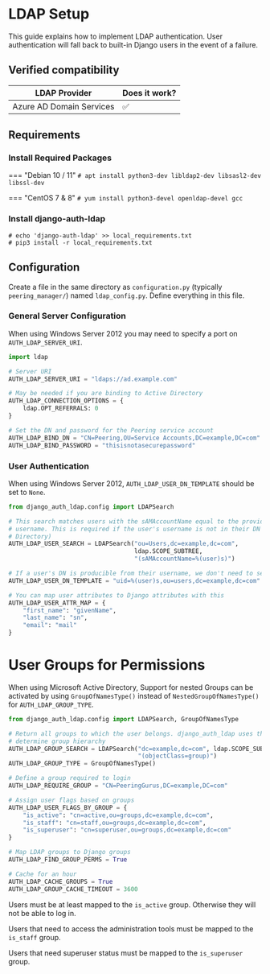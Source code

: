 # LDAP Setup

This guide explains how to implement LDAP authentication. User authentication
will fall back to built-in Django users in the event of a failure.

## Verified compatibility
| LDAP Provider            | Does it work?      |
|--------------------------|--------------------|
| Azure AD Domain Services | :white_check_mark: |

## Requirements

### Install Required Packages

=== "Debian 10 / 11"
	```
	# apt install python3-dev libldap2-dev libsasl2-dev libssl-dev
	```

=== "CentOS 7 & 8"
	```
	# yum install python3-devel openldap-devel gcc
	```

### Install django-auth-ldap

```no-highlight
# echo 'django-auth-ldap' >> local_requirements.txt
# pip3 install -r local_requirements.txt
```

## Configuration

Create a file in the same directory as `configuration.py` (typically
`peering_manager/`) named `ldap_config.py`. Define everything in this file.

### General Server Configuration

When using Windows Server 2012 you may need to specify a port on
`AUTH_LDAP_SERVER_URI`.

```python
import ldap

# Server URI
AUTH_LDAP_SERVER_URI = "ldaps://ad.example.com"

# May be needed if you are binding to Active Directory
AUTH_LDAP_CONNECTION_OPTIONS = {
    ldap.OPT_REFERRALS: 0
}

# Set the DN and password for the Peering service account
AUTH_LDAP_BIND_DN = "CN=Peering,OU=Service Accounts,DC=example,DC=com"
AUTH_LDAP_BIND_PASSWORD = "thisisnotasecurepassword"
```

### User Authentication

When using Windows Server 2012, `AUTH_LDAP_USER_DN_TEMPLATE` should be set to
`None`.

```python
from django_auth_ldap.config import LDAPSearch

# This search matches users with the sAMAccountName equal to the provided
# username. This is required if the user's username is not in their DN (Active
# Directory)
AUTH_LDAP_USER_SEARCH = LDAPSearch("ou=Users,dc=example,dc=com",
                                   ldap.SCOPE_SUBTREE,
                                   "(sAMAccountName=%(user)s)")

# If a user's DN is producible from their username, we don't need to search
AUTH_LDAP_USER_DN_TEMPLATE = "uid=%(user)s,ou=users,dc=example,dc=com"

# You can map user attributes to Django attributes with this
AUTH_LDAP_USER_ATTR_MAP = {
    "first_name": "givenName",
    "last_name": "sn",
    "email": "mail"
}
```

# User Groups for Permissions

When using Microsoft Active Directory, Support for nested Groups can be
activated by using `GroupOfNamesType()` instead of `NestedGroupOfNamesType()`
for `AUTH_LDAP_GROUP_TYPE`.

```python
from django_auth_ldap.config import LDAPSearch, GroupOfNamesType

# Return all groups to which the user belongs. django_auth_ldap uses this to
# determine group hierarchy
AUTH_LDAP_GROUP_SEARCH = LDAPSearch("dc=example,dc=com", ldap.SCOPE_SUBTREE,
                                    "(objectClass=group)")
AUTH_LDAP_GROUP_TYPE = GroupOfNamesType()

# Define a group required to login
AUTH_LDAP_REQUIRE_GROUP = "CN=PeeringGurus,DC=example,DC=com"

# Assign user flags based on groups
AUTH_LDAP_USER_FLAGS_BY_GROUP = {
    "is_active": "cn=active,ou=groups,dc=example,dc=com",
    "is_staff": "cn=staff,ou=groups,dc=example,dc=com",
    "is_superuser": "cn=superuser,ou=groups,dc=example,dc=com"
}

# Map LDAP groups to Django groups
AUTH_LDAP_FIND_GROUP_PERMS = True

# Cache for an hour
AUTH_LDAP_CACHE_GROUPS = True
AUTH_LDAP_GROUP_CACHE_TIMEOUT = 3600
```

Users must be at least mapped to the `is_active` group. Otherwise they will not
be able to log in.

Users that need to access the administration tools must be mapped to the
`is_staff` group.

Users that need superuser status must be mapped to the `is_superuser` group.
